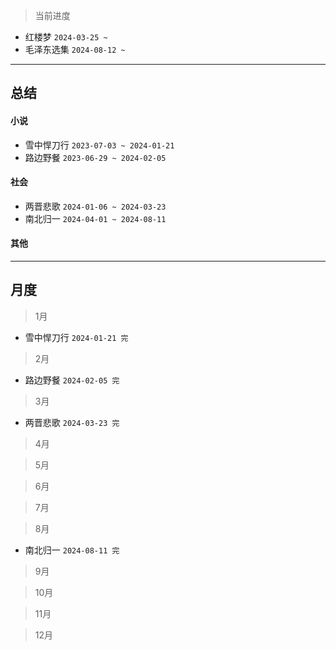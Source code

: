 > 当前进度

- 红楼梦 `2024-03-25 ~`
- 毛泽东选集 `2024-08-12 ~`

---

## 总结

#### 小说

- 雪中悍刀行 `2023-07-03 ~ 2024-01-21`
- 路边野餐 `2023-06-29 ~ 2024-02-05`

#### 社会

- 两晋悲歌 `2024-01-06 ~ 2024-03-23`
- 南北归一 `2024-04-01 ~ 2024-08-11`

#### 其他

--- 

## 月度

> 1月

- 雪中悍刀行 `2024-01-21 完`

> 2月

- 路边野餐 `2024-02-05 完`

> 3月

- 两晋悲歌 `2024-03-23 完`

> 4月

> 5月

> 6月

> 7月

> 8月

- 南北归一 `2024-08-11 完`

> 9月

> 10月

> 11月

> 12月

